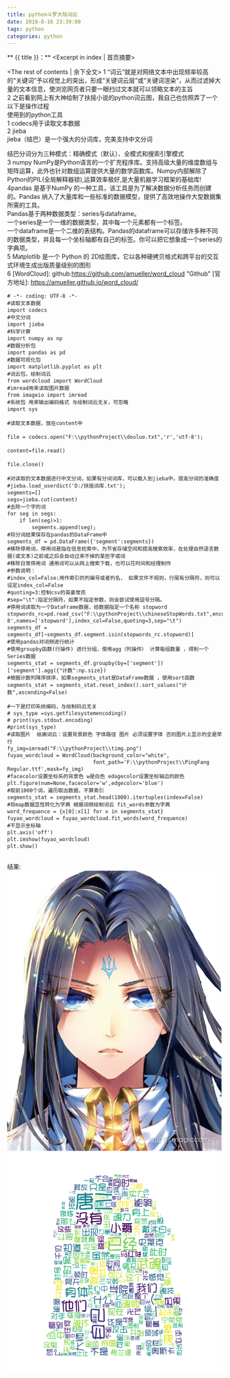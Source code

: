 ```yaml
---
title: python斗罗大陆词云
date: 2018-8-16 23:39:00
tags: python
categories: python
---
```

** {{ title }}：** <Excerpt in index | 首页摘要>
<!-- more -->
<The rest of contents | 余下全文>
1 “词云”就是对网络文本中出现频率较高的“关键词”予以视觉上的突出，形成“关键词云层”或“关键词渲染”，从而过滤掉大量的文本信息，使浏览网页者只要一眼扫过文本就可以领略文本的主旨  
 2 之前看到网上有大神绘制了扶摇小说的python词云图，我自己也仿照弄了一个  
 以下是操作过程  
 使用到的python工具   
1 codecs用于读取文本数据  
2 jieba   
 jieba（结巴）是一个强大的分词库，完美支持中文分词   

结巴分词分为三种模式：精确模式（默认）、全模式和搜索引擎模式  
3  numpy NumPy是Python语言的一个扩充程序库。支持高级大量的维度数组与矩阵运算，此外也针对数组运算提供大量的数学函数库。Numpy内部解除了Python的PIL(全局解释器锁),运算效率极好,是大量机器学习框架的基础库!  
4pandas 是基于NumPy 的一种工具，该工具是为了解决数据分析任务而创建的。Pandas 纳入了大量库和一些标准的数据模型，提供了高效地操作大型数据集所需的工具。  
Pandas基于两种数据类型：series与dataframe。  
一个series是一个一维的数据类型，其中每一个元素都有一个标签。   
一个dataframe是一个二维的表结构。Pandas的dataframe可以存储许多种不同的数据类型，并且每一个坐标轴都有自己的标签。你可以把它想象成一个series的字典项。  
5 Matplotlib 是一个 Python 的 2D绘图库，它以各种硬拷贝格式和跨平台的交互式环境生成出版质量级别的图形  
6   [WordCloud]:  github:https://github.com/amueller/word_cloud  "Github"
[官方地址]: https://amueller.github.io/word_cloud/  
```
# -*- coding: UTF-8 -*-
#读取文本数据
import codecs
#中文分词
import jieba
#科学计算
import numpy as np
#数据分析包
import pandas as pd
#数据可视化包
import matplotlib.pyplot as plt
#词云包，绘制词云
from wordcloud import WordCloud
#imread用来读取图片数据
from imageio import imread
#系统包 用来输出编码格式 与绘制词云无关，可忽略
import sys

#读取文本数据，放在content中

file = codecs.open("F:\\pythonProject\\douluo.txt",'r','utf-8');

content=file.read()

file.close()

#对读取的文本数据进行中文分词，如果有分词词库，可以载入到jieba中，提高分词的准确度
#jieba.load_userdict('D:/扶摇词库.txt');
segments=[]
segs=jieba.cut(content)
#去除一个字的词
for seg in segs:
    if len(seg)>1:
        segments.append(seg);
#将分词结果保存在pandas的DataFrame中
segments_df = pd.DataFrame({'segment':segments})
#移除停用词，停用词是指在信息检索中，为节省存储空间和提高搜索效率，在处理自然语言数据(或文本)之前或之后会自动过来不掉的某些字或词
#移除日常停用词 通用词可以从网上搜索下载，也可以花时间和经理制作
#参数说明：
#index_col=False:用作索引的列编号或者列名， 如果文件不规则，行尾有分隔符，则可以设定index_col=False
#quoting=3:控制csv的英豪常亮
#sep="\t":指定分隔符，如果不指定参数，则会尝试使用逗号分隔。
#停用词读取为一个DataFrame数据，给数据指定一个名称 stopword
stopwords_rc=pd.read_csv("F:\\pythonProject\\chineseStopWords.txt",encoding='utf-8',names=['stopword'],index_col=False,quoting=3,sep="\t")
segments_df = segments_df[~segments_df.segment.isin(stopwords_rc.stopword)]
#使用pandas对词频进行统计
#使用groupby函数(行操作) 进行分组，使用agg（列操作） 计算每组数量 ，得到一个Series数据
segments_stat = segments_df.groupby(by=['segment'])['segment'].agg({"计数":np.size})
#根据计数列降序排序，如果segments_stat是DataFrame数据 ，使用sort函数
segments_stat = segments_stat.reset_index().sort_values("计数",ascending=False)

#一下是打印系统编码，与绘制码云无关
# sys_type =sys.getfilesystemencoding()
# print(sys.stdout.encoding)
#print(sys_type)
#读取图片  绘画词云：设置背景颜色 字体路径 图片 必须设置字体 否则图片上显示的全是举行
fy_img=imread("F:\\pythonProject\\timg.png")
fuyao_wordcloud = WordCloud(background_color="white",
                            font_path='F:\\pythonProject\\PingFang Regular.ttf',mask=fy_img)
#facecolor设置坐标系的背景色 w是白色 edagecolor设置坐标轴边的颜色
plt.figure(num=None,facecolor='w',edgecolor='blue')
#取前1000个词，遍历取出数据，不算索引
segments_stat = segments_stat.head(1000).itertuples(index=False)
#将map数据显性转化为字典 根据词频绘制词云 fit_words参数为字典
word_frequence = {x[0]:x[1] for x in segments_stat}
fuyao_wordcloud = fuyao_wordcloud.fit_words(word_frequence)
#不显示坐标轴
plt.axis('off')
plt.imshow(fuyao_wordcloud)
plt.show()


```

结果:
![之前](python斗罗大陆词云/timg.png)
![之后](python斗罗大陆词云/result.png)